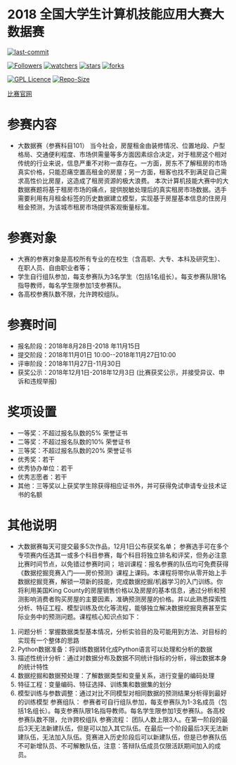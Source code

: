 # 2018 全国大学生计算机技能应用大赛大数据赛

[![last-commit](https://img.shields.io/github/last-commit/lurchycc/My-competition-and-apples-)](../../../graphs/commit-activity)

[![Followers](https://img.shields.io/github/followers/lurchycc?style=social)](https://github.com/lurchycc?tab=followers)
[![watchers](https://img.shields.io/github/watchers/lurchycc/My-competition-and-apples-?style=social)](../../../watchers)
[![stars](https://img.shields.io/github/stars/lurchycc/My-competition-and-apples-?style=social)](../../../stargazers)
[![forks](https://img.shields.io/github/forks/lurchycc/My-competition-and-apples-?style=social)](../../../network/members)

[![GPL Licence](https://img.shields.io/badge/license-GPL-blue)](https://opensource.org/licenses/GPL-3.0/)
[![Repo-Size](https://img.shields.io/github/repo-size/lurchycc/My-competition-and-apples-.svg)](../../../archive/master.zip)

[比赛官网](http://2018.cnccac.com/)

# 参赛内容

- 大数据赛（参赛科目101） 当今社会，房屋租金由装修情况、位置地段、户型格局、交通便利程度、市场供需量等多方面因素综合决定，对于租房这个相对传统的行业来说，信息严重不对称一直存在。一方面，房东不了解租房的市场真实价格，只能忍痛空置高租金的房屋；另一方面，租客也找不到满足自己需求高性价比房屋，这造成了租房资源的极大浪费。
本次计算机技能大赛中的大数据赛题将基于租房市场的痛点，提供脱敏处理后的真实租房市场数据。选手需要利用有月租金标签的历史数据建立模型，实现基于房屋基本信息的住房月租金预测，为该城市租房市场提供客观衡量标准。

# 参赛对象
- 大赛的参赛对象是高校所有专业的在校生（含高职、大专、本科及研究生）、在职人员、自由职业者等；
- 学生自行组队参加，每支参赛队为3名学生（包括1名组长）。每支参赛队限1名指导教师，每名学生限参加1支参赛队。
- 各高校参赛队数不限，允许跨校组队。

# 参赛时间

-  报名阶段：2018年8月28日-2018 年11月15日
-  提交阶段：2018年11月01日 10:00--2018年11月27日10:00
-  评审阶段：2018年11月27日-11月30日
-  获奖公示：2018年12月1日-2018年12月3日 (比赛获奖公示，并接受异议、申诉和违规举报)

# 奖项设置

- 一等奖：不超过报名队数的5% 荣誉证书
- 二等奖：不超过报名队数的10% 荣誉证书
- 三等奖：不超过报名队数的20% 荣誉证书
- 优秀奖：若干
- 优秀协办单位：若干
- 优秀志愿者：若干
- 其他：三等奖以上获奖学生除获得相应证书外，并可获得免试申请专业技术证书的名额

# 其他说明

- 大数据赛每天可提交最多5次作品，12月1日公布获奖名单；
参赛选手可在多个专项赛内任选其一或多个科目参赛，每个科目将独立排名和评奖，但务必注意比赛时间节点，以免错过参赛时间；
培训课程：报名参赛的队伍均可免费获得《数据挖掘竞赛入门——房价预测》课程上课码。本课程将带你从零开始上手数据挖掘竞赛，解锁一项新的技能，完成数据挖掘/机器学习的入门训练。你将利用美国King County的房屋销售价格以及房屋的基本信息，通过分析和预测影响消费者购买房屋的主要因素，准确预测房屋的价格。并以此熟悉探索性分析、特征工程、模型训练及优化等流程，能够独立解决数据挖掘竞赛甚至实际业务中的预测问题。课程核心知识点如下：
1. 问题分析：掌握数据类型基本情况，分析实验目的及可能用到方法、对目标的实现有一个整体的思路
2. Python数据准备：将训练数据转化成Python语言可以处理和分析的数据
3. 描述性统计分析：通过对数据分布及数据不同统计指标的分析，得出数据本身的统计特性
4. 数据挖掘和数据预处理：了解数据类型和变量关系，进行变量的编码处理
5. 特征工程：变量编码、特征选择、训练集和数据集的划分
6. 模型训练与参数调整：通过对比不同模型对相同数据的预测结果分析得到最好的训练模型
参赛组队： 参赛者可自行组队参加，每支参赛队为1-3名成员（包括1名组长）。每支参赛队限1名指导教师。每名学生限参加1支参赛队。各高校参赛队数不限，允许跨校组队
参赛流程： 团队人数上限3人。在第一阶段的最后3天无法新建队伍，但是可以加入其它队伍。在最后一个阶段最后3天无法新建队伍，无法加入队伍。竞赛进入历史阶段后可以新建队伍，但是已参赛队伍不可新增队员、不可解散队伍，注意：答辩队伍成员仅限活跃期间加入的成员。
